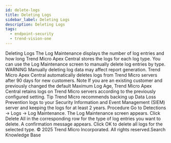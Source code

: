 ```yaml
---
id: delete-logs
title: Deleting Logs
sidebar_label: Deleting Logs
description: Deleting Logs
tags:
  - endpoint-security
  - trend-vision-one
---
```


 Deleting Logs The Log Maintenance displays the number of log entries and how long Trend Micro Apex Central stores the logs for each log type. You can use the Log Maintenance screen to manually delete log entries by type. WARNING Manually deleting log data may affect report generation. Trend Micro Apex Central automatically deletes logs from Trend Micro servers after 90 days for new customers. Note If you are an existing customer and previously changed the default Maximum Log Age, Trend Micro Apex Central retains logs on Trend Micro servers according to the previously configured setting. Tip Trend Micro recommends backing up Data Loss Prevention logs to your Security Information and Event Management (SIEM) server and keeping the logs for at least 2 years. Procedure Go to Detections → Logs → Log Maintenance. The Log Maintenance screen appears. Click Delete All in the corresponding row for the type of log entries you want to delete. A confirmation message appears. Click OK to delete all logs for the selected type. © 2025 Trend Micro Incorporated. All rights reserved.Search Knowledge Base